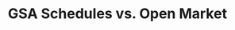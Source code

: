 ---
title: GSA Schedules vs. Open Market
year:
description: This guide provides an introduction to the MAS program and its schedules benefits. It also covers aspects off FAR, and the benefits of each approach.
external_url: www.gsa.gov/cdnstatic/General/GSA_MAS_vs_Open_Mkt_ParticipantGuide_w_Cover_2017_11_06.pdf
content_tags:
type: link
filters: small-business-intelligence
---